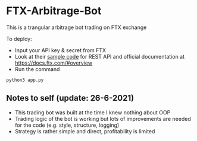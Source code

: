 # FTX-Arbitrage-Bot
 This is a trangular arbitrage bot trading on FTX exchange

To deploy:
- Input your API key & secret from FTX
- Look at their [sample code](https://github.com/ftexchange/ftx) for REST API and official documentation at https://docs.ftx.com/#overview
- Run the command
```shell
python3 app.py
```

## Notes to self (update: 26-6-2021)
- This trading bot was built at the time I knew nothing about OOP
- Trading logic of the bot is working but lots of improvements are needed for the code (e.g. style, structure, logging)
- Strategy is rather simple and direct, profitability is limited
